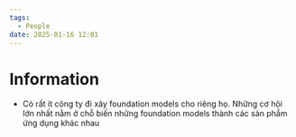 ```yaml
---
tags:
  - People
date: 2025-01-16 12:01
---
```


# Information

- Có rất ít công ty đi xây foundation models cho riêng họ. Những cơ hội lớn nhất nằm ở chỗ biến những foundation models thành các sản phẩm ứng dụng khác nhau